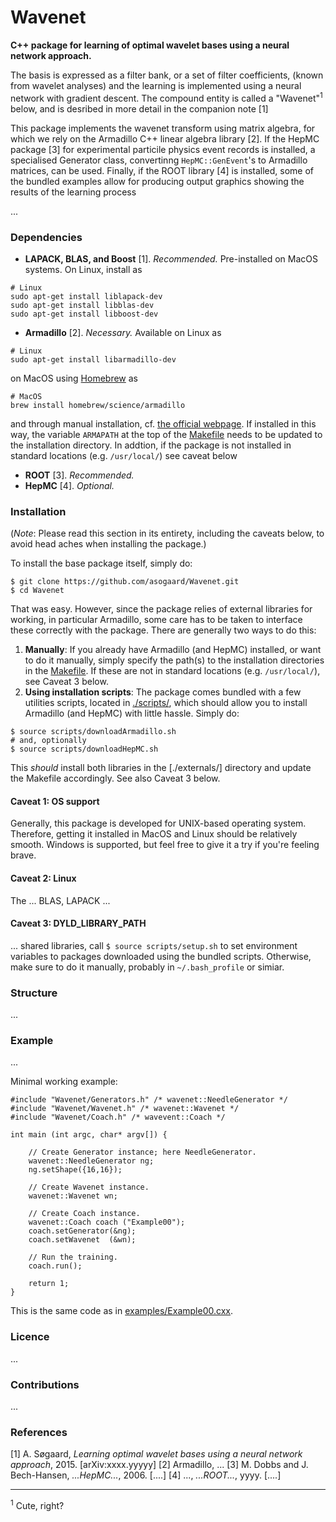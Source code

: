 # Wavenet

__C++ package for learning of optimal wavelet bases using a neural network approach.__

The basis is expressed as a filter bank, or a set of filter coefficients, (known from wavelet analyses) and the learning is implemented using a neural network with gradient descent. The compound entity is called a "Wavenet"<sup>1</sup> below, and is desribed in more detail in the companion note [1]

This package implements the wavenet transform using matrix algebra, for which we rely on the Armadillo C++ linear algebra  library [2]. If the HepMC package [3] for experimental particile physics event records is installed, a specialised Generator class, convertinng `HepMC::GenEvent`'s to Armadillo matrices, can be used. Finally, if the ROOT library [4] is installed, some of the bundled examples allow for producing output graphics showing the results of the learning process

...


### Dependencies

* __LAPACK, BLAS, and Boost__ [1]. _Recommended._ Pre-installed on MacOS systems. On Linux, install as
```
# Linux
sudo apt-get install liblapack-dev
sudo apt-get install libblas-dev
sudo apt-get install libboost-dev
```
* __Armadillo__ [2]. _Necessary._ Available on Linux as 
```
# Linux
sudo apt-get install libarmadillo-dev
```
on MacOS using [Homebrew](http://brew.sh/) as
```
# MacOS
brew install homebrew/science/armadillo
```
and through manual installation, cf. [the official webpage](http://arma.sourceforge.net/download.html). If installed in this way, the variable `ARMAPATH` at the top of the [Makefile](Makefile) needs to be updated to the installation directory. In addtion, if the package is not installed in standard locations (e.g. `/usr/local/`) see caveat below
* __ROOT__ [3]. _Recommended._ 
* __HepMC__ [4]. _Optional._



### Installation

(_Note_: Please read this section in its entirety, including the caveats below, to avoid head aches when installing the package.)

To install the base package itself, simply do:
```
$ git clone https://github.com/asogaard/Wavenet.git
$ cd Wavenet
```

That was easy. However, since the package relies of external libraries for working, in particular Armadillo, some care has to be taken to interface these correctly with the package. There are generally two ways to do this:

1. __Manually__: If you already have Armadillo (and HepMC) installed, or want to do it manually, simply specify the path(s) to the installation directories in the [Makefile](Makefile). If these are not in standard locations (e.g. `/usr/local/`), see Caveat 3 below.
2. __Using installation scripts__: The package comes bundled with a few utilities scripts, located in [./scripts/](./scripts/), which should allow you to install Armadillo (and HepMC) with little hassle. Simply do:
```
$ source scripts/downloadArmadillo.sh
# and, optionally
$ source scripts/downloadHepMC.sh
```
This _should_ install both libraries in the [./externals/] directory and update the Makefile accordingly. See also Caveat 3 below.


#### Caveat 1: OS support

Generally, this package is developed for UNIX-based operating system. Therefore, getting it installed in  MacOS and Linux should be relatively smooth. Windows is supported, but feel free to give it a try if you're feeling brave.


#### Caveat 2: Linux

The 
... BLAS, LAPACK ...


#### Caveat 3: DYLD_LIBRARY_PATH

... shared libraries, call `$ source scripts/setup.sh` to set environment variables to packages downloaded using the bundled scripts. Otherwise, make sure to do it manually, probably in `~/.bash_profile` or simiar.



### Structure

...



### Example

...

Minimal working example:

```
#include "Wavenet/Generators.h" /* wavenet::NeedleGenerator */
#include "Wavenet/Wavenet.h" /* wavenet::Wavenet */
#include "Wavenet/Coach.h" /* wavevent::Coach */

int main (int argc, char* argv[]) {

    // Create Generator instance; here NeedleGenerator.
    wavenet::NeedleGenerator ng;
    ng.setShape({16,16});
    
    // Create Wavenet instance.
    wavenet::Wavenet wn;

    // Create Coach instance.
    wavenet::Coach coach ("Example00");
    coach.setGenerator(&ng);
    coach.setWavenet  (&wn);
    
    // Run the training.
    coach.run();

    return 1;
}
```

This is the same code as in [examples/Example00.cxx](examples/Example00.cxx).



### Licence

...


### Contributions

...


### References

[1] A. Søgaard, _Learning optimal wavelet bases using a neural network approach_, 2015. [arXiv:xxxx.yyyyy]
[2] Armadillo, ...
[3] M. Dobbs and J. Bech-Hansen, _...HepMC..._, 2006. [....]
[4] ..., _...ROOT..._, yyyy. [....]

---

<sup>1</sup> Cute, right?
